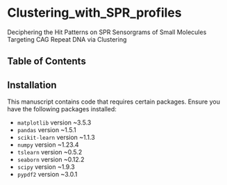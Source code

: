 # Clustering_with_SPR_profiles
Deciphering the Hit Patterns on SPR Sensorgrams of Small Molecules Targeting CAG Repeat DNA via Clustering

## Table of Contents


## Installation

This manuscript contains code that requires certain packages. Ensure you have the following packages installed:

- `matplotlib` version ~3.5.3
- `pandas` version ~1.5.1
- `scikit-learn` version ~1.1.3
- `numpy` version ~1.23.4
- `tslearn` version ~0.5.2
- `seaborn` version ~0.12.2
- `scipy` version ~1.9.3
- `pypdf2` version ~3.0.1
